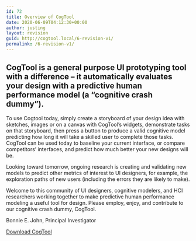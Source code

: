 ```yaml
---
id: 72
title: Overview of CogTool
date: 2020-06-09T04:12:30+00:00
author: justing
layout: revision
guid: http://cogtool.local/6-revision-v1/
permalink: /6-revision-v1/
---
```

<div class="wp-block-group alignwide">
  <div class="wp-block-group__inner-container">
    <h2 class="has-text-align-center">
      CogTool is a general purpose UI prototyping tool with a difference – it automatically evaluates your design with a predictive human performance model (a “cognitive crash dummy”).
    </h2>
  </div>
</div>

To use Cogtool today, simply create a storyboard of your design idea with sketches, images or on a canvas with CogTool’s widgets, demonstrate tasks on that storyboard, then press a button to produce a valid cognitive model predicting how long it will take a skilled user to complete those tasks. CogTool can be used today to baseline your current interface, or compare competitors’ interfaces, and predict how much better your new designs will be.

Looking toward tomorrow, ongoing research is creating and validating new models to predict other metrics of interest to UI designers, for example, the exploration paths of new users (including the errors they are likely to make).

Welcome to this community of UI designers, cognitive modelers, and HCI researchers working together to make predictive human performance modeling a useful tool for design. Please employ, enjoy, and contribute to our cognitive crash dummy, CogTool.

Bonnie E. John, Principal Investigator

<div class="wp-block-buttons">
  <div class="wp-block-button">
    <a class="wp-block-button__link" href="https://github.com/cogtool/cogtool/releases/tag/1.2.2">Download CogTool</a>
  </div>
</div>